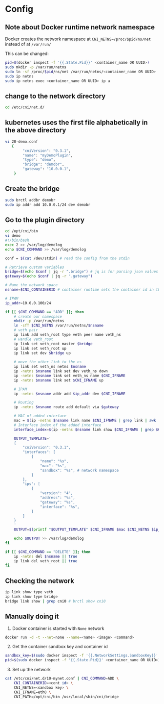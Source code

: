# Config

## Note about Docker runtime network namespace

Docker creates the network namespace at `CNI_NETNS=/proc/$pid/ns/net` instead of at `/var/run/`

This can be changed:
```bash
pid=$(docker inspect -f '{{.State.Pid}}' <container_name OR UUID>)
sudo mkdir -p /var/run/netns
sudo ln -sf /proc/$pid/ns/net /var/run/netns/<container_name OR UUID>
sudo ip netns
sudo ip netns exec <container_name OR UUID> ip a
```

## change to the network directory

```bash
cd /etc/cni/net.d/
```

## kubernetes uses the first file alphabetically in the above directory

```bash
vi 20-demo.conf
   {
        "cniVersion": "0.3.1",
        "name": "myDemoPlugin",
        "type": "demo",
        "bridge": "demobr",
        "gateway": "10.0.0.1",
    }
```

## Create the bridge

```bash
sudo brctl addbr demobr
sudo ip addr add 10.0.0.1/24 dev demobr
```

## Go to the plugin directory

```bash
cd /opt/cni/bin
vi demo
#!/bin/bash
exec 2 >> /var/log/demolog
echo $CNI_COMMAND >> /var/log/demolog

conf = $(cat /dev/stdin) # read the config from the stdin

# Retrieve custom variables
bridge=$(echo $conf | jq -r ".bridge") # jq is for parsing json values
gateway=$(echo $conf | jq -r ".gateway")

# Name the network space
nsname=$CNI_CONTAINERID # container runtime sets the container id in this envar

# IPAM
ip_addr=10.0.0.100/24

if [[ $CNI_COMMAND == "ADD" ]]; then
    # create our namespace
    mkdir -p /var/run/netns
    ln -sfT $CNI_NETNS /var/run/netns/$nsname
    # veth pair
    ip link add veth_root type veth peer name veth_ns
    # Handle veth_root
    ip link set veth_root master $bridge
    ip link set veth_root up
    ip link set dev $bridge up
    
    # move the other link to the ns
    ip link set veth_ns netns $nsname
    ip -netns $nsname link set dev veth_ns down
    ip -netns $nsname link set veth_ns name $CNI_IFNAME
    ip -netns $nsname link set $CNI_IFNAME up

    # IPAM
    ip -netns $nsname addr add $ip_addr dev $CNI_IFNAME

    # Routing
    ip -netns $nsname route add default via $gateway

    # MAC of added interface
    mac = $(ip -netns $nsname link name $CNI_IFNAME | grep link | awk '{print $2}')
    # Interface index of the added interface
    interface_index=$(ip -netns $nsname link show $CNI_IFNAME | grep $CNI_IFNAME | awk -F ':' '{print $1}')

    OUTPUT_TEMPLATE='
    {
        "cniVersion": "0.3.1",
        "interfaces": [
            {
                "name": "%s",
                "mac": "%s",
                "sandbox": "%s", # network namespace
            }
        ],
        "ips": [
            {
                "version": "4",
                "address": "%s",
                "gateway": "%s",
                "interface": "%s",
            }
        ]
    }
    '
    OUTPUT=$(printf "$OUTPUT_TEMPLATE" $CNI_IFNAME $mac $CNI_NETNS $ip_addr $gateway $interface_index)

    echo $OUTPUT >> /var/log/demolog
fi

if [[ $CNI_COMMAND == "DELETE" ]]; then
    ip -netns del $nsname || true
    ip link del veth_root || true
fi
```

## Checking the network

```bash
ip link show type veth
ip link show type bridge
bridge link show | grep cni0 # brctl show cni0
```

## Manually doing it

1. Docker container is started with `None` network

```bash
docker run -d -t --net=none --name=<name> <image> <command>
```

2. Get the container sandbox key and container id

```bash
sandbox_key=$(sudo docker inspect -f '{{.NetworkSettings.SandboxKey}}' <container id | UUID>)
pid=$(sudo docker inspect -f '{{.State.Pid}}' <container_name OR UUID>)
```

3. Set up the network

```bash
cat /etc/cni/net.d/10-mynet.conf | CNI_COMMAND=ADD \
    CNI_CONTAINERID=<cont id> \
    CNI_NETNS=<sandbox key> \
    CNI_IFNAME=eth0 \
    CNI_PATH=/opt/cni/bin /usr/local/sbin/cni/bridge
```